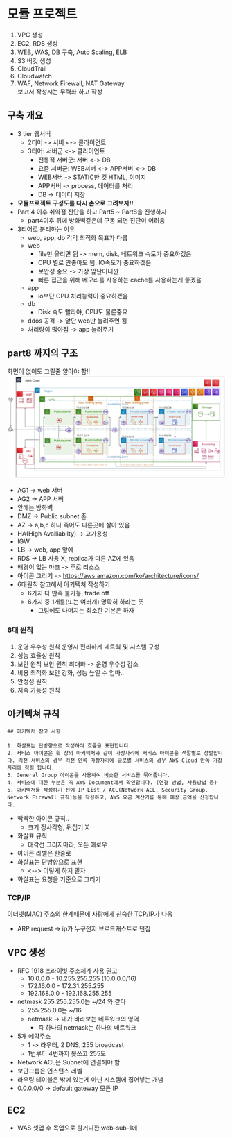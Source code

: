 # 모듈 프로젝트
1. VPC 생성
2. EC2, RDS 생성
3. WEB, WAS, DB 구축, Auto Scaling, ELB
4. S3 버킷 생성
5. CloudTrail
6. Cloudwatch
7. WAF, Network Firewall, NAT Gateway   
보고서 작성시는 무력화 하고 작성

## 구축 개요
* 3 tier 웹서버
  * 2티어 -> 서버 <-> 클라이언트
  * 3티어: 서버군 <-> 클라이언트
    * 전통적 서버군: 서버 <-> DB
    * 요즘 서버군: WEB서버 <-> APP서버 <-> DB
    * WEB서버 -> STATIC한 것 HTML, 이미지
    * APP서버 -> process, 데어터를 처리
    * DB -> 데이터 저장
* **모듈프로젝트 구성도를 다시 손으로 그려보자!!**
* Part 4 이후 취약점 진단을 하고 Part5 ~ Part8을 진행하자
  * part4이후 뒤에 방화벽같은데 구동 되면 진단이 어려움
* 3티어로 분리하는 이유
  * web, app, db 각각 최적화 목표가 다름
  * web
    * file만 올리면 됨 -> mem, disk, 네트워크 속도가 중요하겠음
    * CPU 별로 안좋아도 됨, IO속도가 중요하겠음
    * 보안성 중요 -> 가장 앞단이니깐
    * 빠른 접근을 위해 메모리를 사용하는 cache를 사용하는게 좋겠음
  * app
    * io보단 CPU 처리능력이 중요하겠음
  * db
    * Disk 속도 빨라야, CPU도 물론중요
  * ddos 공격 -> 앞단 web만 늘려주면 됨
  * 처리량이 많아짐 -> app 늘려주기

## part8 까지의 구조
화면이 없어도 그릴줄 알아야 함!!   
![alt text](image.png)
* AG1 -> web 서버
* AG2 -> APP 서버
* 앞에는 방화벽
* DMZ -> Public subnet 존
* AZ -> a,b,c 하나 죽어도 다른곳에 살아 있음
* HA(High Availiabilty) -> 고가용성
* IGW
* LB -> web, app 앞에
* RDS -> LB 사용 X, replica가 다른 AZ에 있음
* 배경이 없는 마크 -> 주로 리소스
* 아이콘 그리기 -> https://aws.amazon.com/ko/architecture/icons/
* 6대원칙 참고해서 아키텍쳐 작성하기
  * 6가지 다 만족 불가능, trade off
  * 6가지 중 1개를(또는 여러개) 명확히 하라는 뜻
    * 그럼에도 나머지는 최소한 기본은 하자

### 6대 원칙
1. 운영 우수성 원칙
운영시 편리하게 네트웍 및 시스템 구성
2. 성능 효율성 원칙
3. 보안 원칙
보안 원칙 최대화 -> 운영 우수성 감소
4. 비용 최적화
보안 강화, 성능 높일 수 업따..
5. 안정성 원칙
6. 지속 가능성 원칙

## 아키텍쳐 규칙
```
## 아키텍처 참고 사항

1. 화살표는 단방향으로 작성하여 흐름을 표현합니다.
2. 서비스 아이콘은 윗 장의 아키텍처와 같이 가장자리에 서비스 아이콘을 색깔별로 정렬합니다. 리전 서비스의 경우 리전 안쪽 가장자리에 글로벌 서비스의 경우 AWS Cloud 안쪽 가장자리에 정렬 합니다.
3. General Group 아이콘을 사용하여 비슷한 서비스를 묶어줍니다.
4. 서비스에 대한 부분은 꼭 AWS Document에서 확인합니다. (연결 방법, 사용방법 등)
5. 아키텍처를 작성하기 전에 IP List / ACL(Network ACL, Security Group, Network Firewall 규칙)등을 작성하고, AWS 요금 계산기를 통해 예상 금액을 산정합니다.
```
* 빡빡한 아이콘 규칙.. 
  * 크기 정사각형, 뒤집기 X
* 화살표 규칙
  * 대각선 그리지마라, 오픈 에로우
* 아이콘 라벨은 한줄로
* 화살표는 단방향으로 표현
  * <--> 이렇게 하지 말자
* 화살표는 요청을 기준으로 그리기

### TCP/IP
이더넷(MAC) 주소의 한계때문에 사람에게 친숙한 TCP/IP가 나옴
* ARP request -> ip가 누구껀지 브로드캐스트로 던짐

## VPC 생성
* RFC 1918 프라이빗 주소체계 사용 권고
  * 10.0.0.0 - 10.255.255.255 (10.0.0.0/16)
  * 172.16.0.0 - 172.31.255.255
  * 192.168.0.0 - 192.168.255.255
* netmask 255.255.255.0는 ~/24 와 같다
  * 255.255.0.0는 ~/16
  * netmask -> 내가 바라보는 네트워크의 영역
    * 즉 하나의 netmask는 하나의 네트워크
* 5개 예약주소
  * 1 -> 라우터, 2 DNS, 255 broadcast
  * 1번부터 4번까지 못쓰고 255도
* Network ACL은 Subnet에 연결해야 함
* 보안그룹은 인스턴스 레벨
* 라우팅 테이블은 밖에 있는게 아닌 시스템에 집어넣는 개념
* 0.0.0.0/0 -> default gateway 모든 IP

## EC2
* WAS 셋업 후 목업으로 할거니깐 web-sub-1에 